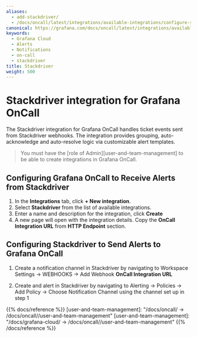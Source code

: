 ```yaml
---
aliases:
  - add-stackdriver/
  - /docs/oncall/latest/integrations/available-integrations/configure-stackdriver/
canonical: https://grafana.com/docs/oncall/latest/integrations/available-integrations/configure-stackdriver/
keywords:
  - Grafana Cloud
  - Alerts
  - Notifications
  - on-call
  - stackdriver
title: Stackdriver
weight: 500
---
```


# Stackdriver integration for Grafana OnCall

The Stackdriver integration for Grafana OnCall handles ticket events sent from Stackdriver webhooks.
The integration provides grouping, auto-acknowledge and auto-resolve logic via customizable alert templates.

> You must have the [role of Admin][user-and-team-management] to be able to create integrations in Grafana OnCall.

## Configuring Grafana OnCall to Receive Alerts from Stackdriver

1. In the **Integrations** tab, click **+ New integration**.
2. Select **Stackdriver** from the list of available integrations.
3. Enter a name and description for the integration, click **Create**
4. A new page will open with the integration details. Copy the **OnCall Integration URL** from **HTTP Endpoint** section.

## Configuring Stackdriver to Send Alerts to Grafana OnCall

1. Create a notification channel in Stackdriver by navigating to Workspace Settings -> WEBHOOKS -> Add Webhook **OnCall Integration URL**

2. Create and alert in Stackdriver by navigating to Alerting -> Policies -> Add Policy -> Choose Notification Channel using the channel set up in step 1

{{% docs/reference %}}
[user-and-team-management]: "/docs/oncall/ -> /docs/oncall/<ONCALL VERSION>/user-and-team-management"
[user-and-team-management]: "/docs/grafana-cloud/ -> /docs/oncall/<ONCALL VERSION>/user-and-team-management"
{{% /docs/reference %}}

